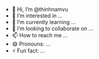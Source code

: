 - 👋 Hi, I’m @thinhnamvu
- 👀 I’m interested in ...
- 🌱 I’m currently learning ...
- 💞️ I’m looking to collaborate on ...
- 📫 How to reach me ...
- 😄 Pronouns: ...
- ⚡ Fun fact: ...

<!---
thinhnamvu/thinhnamvu is a ✨ special ✨ repository because its `README.md` (this file) appears on your GitHub profile.
You can click the Preview link to take a look at your changes.
--->
